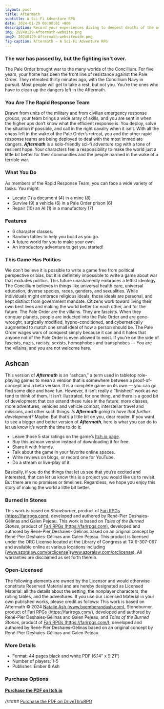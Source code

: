 ```yaml
---
layout: post
title: Aftermath
subtitle: A Sci-Fi Adventure RPG
date: 2024-01-29 00:00:01 +000
description: Record your experiences diving to deepest depths of the ocean... and your sanity.
img: 20240129-Aftermath-website.png
img2: 20240129-Aftermath-websitewide.png
fig-caption: Aftermath — A Sci-Fi Adventure RPG
---
```

### The war has passed by, but the fighting isn't over.
The Pale Order brought war to the many worlds of the Concillium. For five years, your home has been the front line of resistance against the Pale Order. They retreated thirty minutes ago, with the Concillium Navy in pursuit. Most people will get to take a rest, but not you. You’re the ones who have to clean up the dangers left in the Aftermath.
### You Are The Rapid Response Team
Drawn from units of the military and from civilian emergency response groups, your team brings a wide array of skills, and you are sent in when the higher ups don’t know what the efficient response is. You deploy, solve the situation if possible, and call in the right cavalry when it isn’t.
With all the chaos left in the wake of the Pale Order’s retreat, you and the other rapid response teams are being deployed to deal with the most immediate dangers.
***Aftermath*** is a solo-friendly sci-fi adventure rpg with a tone of resilient hope. Your characters feel a responsibility to make the world just a little bit better for their communities and the people harmed in the wake of a terrible war.
### What You Do
As members of the Rapid Response Team, you can face a wide variety of tasks. You might:
- Locate (1) a document (4) in a mine (8)
- Survive (9) a vehicle (6) in a Pale Order prison (6)
- Repair (10) an AI (1) in a manufactory (7)

### Features
- 6 character classes.
- Random tables to help you build as you go.
- A future world for you to make your own.
- An introductory adventure to get you started!

### This Game Has Politics
We don't believe it is possible to write a game free from political perspective or bias, but it is definitely impossible to write a game about war that excludes politics.
This future unashamedly embraces a leftist ideology. The Concillium believes in things like universal health care, universal education, diverse species, races, genders, and sexualities. While individuals might embrace religious ideals, those ideals are personal, and kept distinct from government mandate. Citizens work toward living their own best lives and making the world better for each other, and for the future.
The Pale Order are the villains. They are fascists. When they conquer planets, people are inducted into the Pale Order and are gene-wrought, surgically modified, hypno-conditioned, and cybernetically augmented to match one small ideal of how a person should be. The Pale Order wages wars of conquest simply because it can and it hates that anyone not of the Pale Order is even allowed to exist.
If you're on the side of fascists, nazis, racists, sexists, homophobes and transphobes — You are the villains, and you are not welcome here.
## Ashcan
This version of ***Aftermath*** is an “ashcan,” a term used in tabletop role-playing games to mean a version that is somewhere between a proof-of-concept and a beta version. It is a complete game on its own — you can go find some dice and have fun. 
However, it isn’t really a “finished” work as we tend to think of them. It isn’t illustrated, for one thing, and there is a good bit of development that can extend these rules in the future: more classes, more adventures, vehicles and vehicle combat, interstellar travel and missions, and other such things.
*Is **Aftermath** going to have that further development?* Maybe.
But that’s a little bit on you, dear reader.
If you want to see a bigger and better version of ***Aftermath***, here is what you can do to let us know it’s worth the time to do it:
- Leave those 5 star ratings on the game’s [Itch.io page](https://byemberandash.itch.io/aftermath).
- Buy this ashcan version instead of downloading it for free.
- Share it with friends.
- Talk about the game in your favorite online spaces.
- Write reviews on blogs, or record one for YouTube.
- Do a stream or live-play of it.

Basically, if you do the things that let us see that you’re excited and interested, that can let us know this is a project you would like us to revisit. But there are no promises or timelines.
Regardless, we hope you enjoy this story of making the world a little bit better.
### Burned In Stones
This work is based on *Stoneburner*, product of [Fari RPGs (https://farirpgs.com)](https://farirpgs.com/), developed and authored by René-Pier Deshaies-Gélinas and Galen Pejeau.
This work is based on *Tales of the Burned Stones*, product of [Fari RPGs (https://farirpgs.com)](https://farirpgs.com/), developed and authored by René-Pier Deshaies- Gélinas based on an original concept by René-Pier Deshaies-Gélinas and Galen Pejeau.
This product is licensed under the ORC License located at the Library of Congress at TX 9-307-067 and available online at various locations including [www.azoralaw.com/orclicense](www.azoralaw.com/orclicense). All warranties are disclaimed as set forth therein.
### Open-Licensed
The following elements are owned by the Licensor and would otherwise constitute Reserved Material and are hereby designated as Licensed Material: all the details about the setting, the nonplayer characters, the rolling tables, and the adventures.
If you use our Licensed Material in your own published works, please credit as follows: 
This work is based on Aftermath © 2024 [Natalie Ash (www.byemberandash.com)](www.byemberandash.com), Stoneburner, product of [Fari RPGs (https://farirpgs.com/)](https://farirpgs.com/), developed and authored by René-Pier Deshaies-Gélinas and Galen Pejeau, and *Tales of the Burned Stones*, product of [Fari RPGs (https://farirpgs.com/)](https://farirpgs.com/), developed and authored by René-Pier Deshaies-Gélinas based on an original concept by René-Pier Deshaies-Gélinas and Galen Pejeau.
### More Details
- Format: 44 pages black and white PDF (6.14" x 9.21")
- Number of players: 1-5
- Publisher: Ember & Ash

### Purchase Options
#### [Purchase the PDF on Itch.io](https://byemberandash.itch.io/aftermath)
//#### [Purchase the PDF on DriveThruRPG]()
